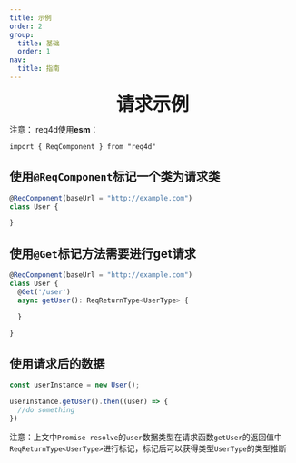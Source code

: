 ```yaml
---
title: 示例
order: 2
group:
  title: 基础
  order: 1
nav:
  title: 指南
---
```


<div style="text-align: center; font-size: xx-large;font-weight: bolder">请求示例</div> 

注意： req4d使用**esm**：

```import { ReqComponent } from "req4d"```

## 使用```@ReqComponent```标记一个类为请求类

```typescript
@ReqComponent(baseUrl = "http://example.com")
class User {

}
```

## 使用```@Get```标记方法需要进行get请求

```typescript
@ReqComponent(baseUrl = "http://example.com")
class User {
  @Get('/user')
  async getUser(): ReqReturnType<UserType> {

  }

}
```

## 使用请求后的数据

```typescript
const userInstance = new User();

userInstance.getUser().then((user) => {
  //do something
})
```

注意：上文中```Promise resolve```的```user```数据类型在请求函数```getUser```的返回值中```ReqReturnType<UserType>```进行标记，标记后可以获得类型```UserType```的类型推断


